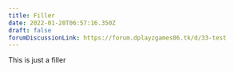 ```yaml
---
title: Filler
date: 2022-01-28T06:57:16.350Z
draft: false
forumDiscussionLink: https://forum.dplayzgames06.tk/d/33-test
---
```

This is just a filler